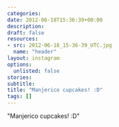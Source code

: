 ```yaml
---
categories:
date: 2012-06-18T15:36:39+00:00
description:
draft: false
resources:
- src: 2012-06-18_15-36-39_UTC.jpg
  name: "header"
layout: instagram
options:
  unlisted: false
stories:
subtitle:
title: "Manjerico cupcakes! :D"
tags: []
---
```


"Manjerico cupcakes! :D"
